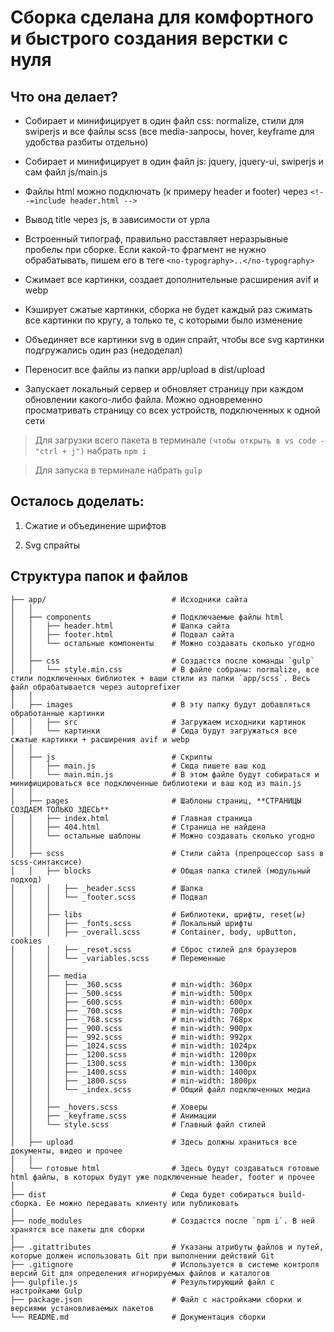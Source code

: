 # Сборка сделана для комфортного и быстрого создания верстки с нуля

## Что она делает?

- Собирает и минифицирует в один файл css: normalize, стили для swiperjs и все файлы scss (все media-запросы, hover, keyframe для удобства разбиты отдельно)

- Собирает и минифицирует в один файл js: jquery, jquery-ui, swiperjs и сам файл js/main.js

- Файлы html можно подключать (к примеру header и footer) через `<!--=include header.html -->`

- Вывод title через js, в зависимости от урла

- Встроенный типограф, правильно расставляет неразрывные пробелы при сборке. Если какой-то фрагмент не нужно обрабатывать, пишем его в теге `<no-typography>..</no-typography>`

- Сжимает все картинки, создает дополнительные расширения avif и webp

- Кэширует сжатые картинки, сборка не будет каждый раз сжимать все картинки по кругу, а только те, с которыми было изменение

- Объединяет все картинки svg в один спрайт, чтобы все svg картинки подгружались один раз (недоделал)

- Переносит все файлы из папки app/upload в dist/upload

- Запускает локальный сервер и обновляет страницу при каждом обновлении какого-либо файла. Можно одновременно просматривать страницу со всех устройств, подключенных к одной сети

> Для загрузки всего пакета в терминале `(чтобы открыть в vs code - "ctrl + j")` набрать `npm i`

> Для запуска в терминале набрать `gulp`

## Осталось доделать:

1. Сжатие и объединение шрифтов

2. Svg спрайты

## Структура папок и файлов

```
├── app/                            # Исходники сайта
│   │
│   ├── components                  # Подключаемые файлы html
│   │   ├── header.html             # Шапка сайта
│   │   ├── footer.html             # Подвал сайта
│   │   └── остальные компоненты    # Можно создавать сколько угодно
│   │
│   ├── css                         # Создастся после команды `gulp`
│   │   └── style.min.css           # В файле собраны: normalize, все стили подключенных библиотек + ваши стили из папки `app/scss`. Весь файл обрабатывается через autoprefixer
│   │
│   ├── images                      # В эту папку будут добавляться обработанные картинки
│   │   ├── src                     # Загружаем исходники картинок
│   │   └── картинки                # Сюда будут загружаться все сжатые картинки + расширения avif и webp
│   │
│   ├── js                          # Скрипты
│   │   ├── main.js                 # Сюда пишете ваш код
│   │   └── main.min.js             # В этом файле будут собираться и минифицироваться все подключенные библиотеки и ваш код из main.js
│   │
│   ├── pages                       # Шаблоны страниц, **СТРАНИЦЫ СОЗДАЕМ ТОЛЬКО ЗДЕСЬ**
│   │   ├── index.html              # Главная страница
│   │   ├── 404.html                # Страница не найдена
│   │   └── остальные шаблоны       # Можно создавать сколько угодно
│   │
│   ├── scss                        # Стили сайта (препроцессор sass в scss-синтаксисе)
│   │   ├── blocks                  # Общая папка стилей (модульный подход)
│   │   │   ├── _header.scss        # Шапка
│   │   │   └── _footer.scss        # Подвал
│   │   │
│   │   ├── libs                    # Библиотеки, шрифты, reset(ы)
│   │   │   ├── _fonts.scss         # Локальный шрифты
│   │   │   ├── _overall.scss       # Container, body, upButton, cookies
│   │   │   ├── _reset.scss         # Сброс стилей для браузеров
│   │   │   └── _variables.scss     # Переменные
│   │   │ 
│   │   ├── media
│   │   │   ├── _360.scss           # min-width: 360px
│   │   │   ├── _500.scss           # min-width: 500px
│   │   │   ├── _600.scss           # min-width: 600px
│   │   │   ├── _700.scss           # min-width: 700px
│   │   │   ├── _768.scss           # min-width: 768px
│   │   │   ├── _900.scss           # min-width: 900px
│   │   │   ├── _992.scss           # min-width: 992px
│   │   │   ├── _1024.scss          # min-width: 1024px
│   │   │   ├── _1200.scss          # min-width: 1200px
│   │   │   ├── _1300.scss          # min-width: 1300px
│   │   │   ├── _1400.scss          # min-width: 1400px
│   │   │   ├── _1800.scss          # min-width: 1800px
│   │   │   └── _index.scss         # Общий файл подключенных медиа 
│   │   │  
│   │   ├── _hovers.scss            # Ховеры
│   │   ├── _keyframe.scss          # Анимации
│   │   └── style.scss              # Главный файл стилей
│   │
│   ├── upload                      # Здесь должны храниться все документы, видео и прочее
│   │
│   └── готовые html                # Здесь будут создаваться готовые html файлы, в которых будут уже подключенные header, footer и прочее
│
├── dist                            # Сюда будет собираться build-сборка. Ее можно передавать клиенту или публиковать
│
├── node_modules                    # Создастся после `npm i`. В ней хранятся все пакеты для сборки
│
├── .gitattributes                  # Указаны атрибуты файлов и путей, которые должен использовать Git при выполнении действий Git
├── .gitignore                      # Используется в системе контроля версий Git для определения игнорируемых файлов и каталогов
├── gulpfile.js                     # Результирующий файл с настройками Gulp
├── package.json                    # Файл с настройками сборки и версиями установливаемых пакетов
└── README.md                       # Документация сборки
```
